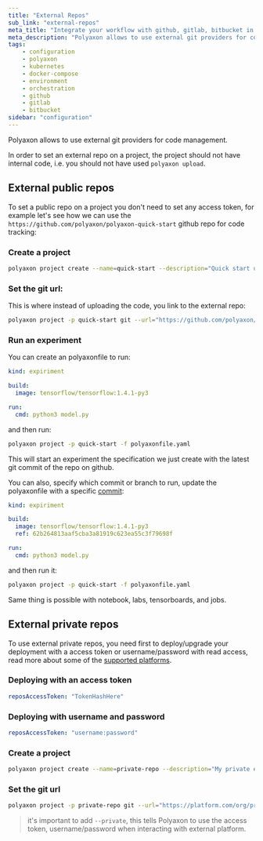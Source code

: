 ```yaml
---
title: "External Repos"
sub_link: "external-repos"
meta_title: "Integrate your workflow with github, gitlab, bitbucket in Polyaxon - Configuration"
meta_description: "Polyaxon allows to use external git providers for code management."
tags:
    - configuration
    - polyaxon
    - kubernetes
    - docker-compose
    - environment
    - orchestration
    - github
    - gitlab
    - bitbucket
sidebar: "configuration"
---
```


Polyaxon allows to use external git providers for code management. 

In order to set an external repo on a project, the project should not have internal code, i.e. you should not have used `polyaxon upload`.  

## External public repos

To set a public repo on a project you don't need to set any access token, 
for example let's see how we can use the `https://github.com/polyaxon/polyaxon-quick-start` github repo for code tracking:

### Create a project

```bash
polyaxon project create --name=quick-start --description="Quick start using an external repo."
``` 

### Set the git url:

This is where instead of uploading the code, you link to the external repo:

```bash
polyaxon project -p quick-start git --url="https://github.com/polyaxon/polyaxon-quick-start"
```

### Run an experiment


You can create an polyaxonfile to run:

```yaml
kind: expiriment

build:
  image: tensorflow/tensorflow:1.4.1-py3

run:
  cmd: python3 model.py
```

and then run:

```bash
polyaxon project -p quick-start -f polyaxonfile.yaml
```

This will start an experiment the specification we just create with the latest git commit of the repo on github.

You can also, specify which commit or branch to run, update the polyaxonfile with a specific [commit](https://github.com/polyaxon/polyaxon-quick-start/commit/62b264813aaf5cba3a81919c623ea55c3f79698f):


```yaml
kind: expiriment

build:
  image: tensorflow/tensorflow:1.4.1-py3
  ref: 62b264813aaf5cba3a81919c623ea55c3f79698f

run:
  cmd: python3 model.py
```

and then run it:

```bash
polyaxon project -p quick-start -f polyaxonfile.yaml
```

Same thing is possible with notebook, labs, tensorboards, and jobs.

## External private repos

To use external private repos, you need first to deploy/upgrade your deployment with a access token or username/password with read access, 
read more about some of the [supported platforms](/integrations/scm/).


### Deploying with an access token

```yaml
reposAccessToken: "TokenHashHere"
```

### Deploying with username and password

```yaml
reposAccessToken: "username:password"
```

### Create a project

```bash
polyaxon project create --name=private-repo --description="My private external repo."
``` 

### Set the git url

```bash
polyaxon project -p private-repo git --url="https://platform.com/org/private-repo" --private
```

> it's important to add `--private`, this tells Polyaxon to use the access token, username/password when interacting with external platform.
